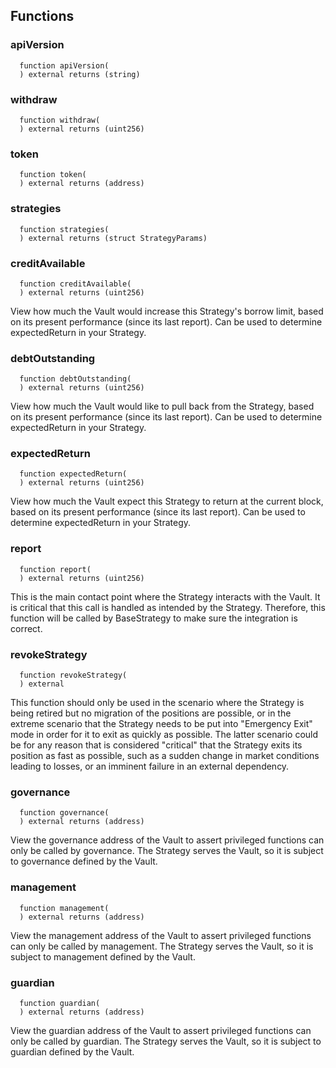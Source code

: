 



## Functions
### apiVersion
```solidity
  function apiVersion(
  ) external returns (string)
```




### withdraw
```solidity
  function withdraw(
  ) external returns (uint256)
```




### token
```solidity
  function token(
  ) external returns (address)
```




### strategies
```solidity
  function strategies(
  ) external returns (struct StrategyParams)
```




### creditAvailable
```solidity
  function creditAvailable(
  ) external returns (uint256)
```
View how much the Vault would increase this Strategy's borrow limit,
based on its present performance (since its last report). Can be used to
determine expectedReturn in your Strategy.



### debtOutstanding
```solidity
  function debtOutstanding(
  ) external returns (uint256)
```
View how much the Vault would like to pull back from the Strategy,
based on its present performance (since its last report). Can be used to
determine expectedReturn in your Strategy.



### expectedReturn
```solidity
  function expectedReturn(
  ) external returns (uint256)
```
View how much the Vault expect this Strategy to return at the current
block, based on its present performance (since its last report). Can be
used to determine expectedReturn in your Strategy.



### report
```solidity
  function report(
  ) external returns (uint256)
```
This is the main contact point where the Strategy interacts with the
Vault. It is critical that this call is handled as intended by the
Strategy. Therefore, this function will be called by BaseStrategy to
make sure the integration is correct.



### revokeStrategy
```solidity
  function revokeStrategy(
  ) external
```
This function should only be used in the scenario where the Strategy is
being retired but no migration of the positions are possible, or in the
extreme scenario that the Strategy needs to be put into "Emergency Exit"
mode in order for it to exit as quickly as possible. The latter scenario
could be for any reason that is considered "critical" that the Strategy
exits its position as fast as possible, such as a sudden change in
market conditions leading to losses, or an imminent failure in an
external dependency.



### governance
```solidity
  function governance(
  ) external returns (address)
```
View the governance address of the Vault to assert privileged functions
can only be called by governance. The Strategy serves the Vault, so it
is subject to governance defined by the Vault.



### management
```solidity
  function management(
  ) external returns (address)
```
View the management address of the Vault to assert privileged functions
can only be called by management. The Strategy serves the Vault, so it
is subject to management defined by the Vault.



### guardian
```solidity
  function guardian(
  ) external returns (address)
```
View the guardian address of the Vault to assert privileged functions
can only be called by guardian. The Strategy serves the Vault, so it
is subject to guardian defined by the Vault.



